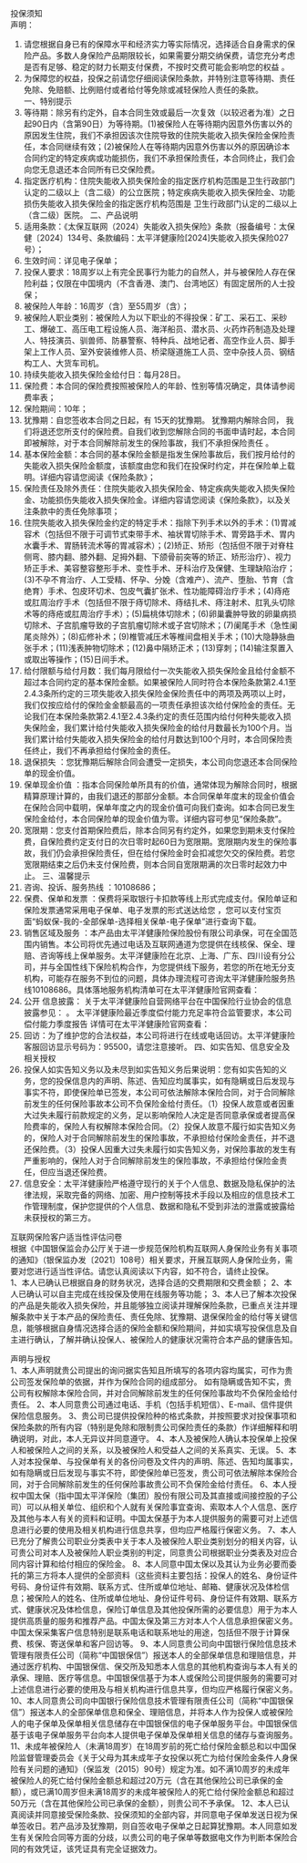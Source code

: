 投保须知   
声明：   
1.   请您根据自身已有的保障水平和经济实力等实际情况，选择适合自身需求的保险产品。多数人身保险产品期限较长，如果需要分期交纳保费，请您充分考虑是否有足够、稳定的财力长期支付保费，不按时交费可能会影响您的权益  。   
2.   为保障您的权益，投保之前请您仔细阅读保险条款，并特别注意等待期、责任免除、免赔额、比例赔付或者给付等免除或减轻保险人责任的条款。   
一、特别提示  
1.   等待期：除另有约定外，自本合同生效或最后一次复效（以较迟者为准）之日起90日内（含第90日）为等待期。(1)被保险人在等待期内因意外伤害以外的原因发生住院，我们不承担因该次住院导致的住院失能收入损失保险金保险责任，本合同继续有效；(2)被保险人在等待期内因意外伤害以外的原因确诊本合同约定的特定疾病或功能损伤，我们不承担保险责任，本合同终止，我们会向您无息退还本合同所有已交保险费。 
2.   指定医疗机构：住院失能收入损失保险金的指定医疗机构范围是卫生行政部门认定的二级以上（含二级）的公立医院；特定疾病失能收入损失保险金、功能损伤失能收入损失保险金的指定医疗机构范围是 卫生行政部门认定的二级以上（含二级）医院。 
二、产品说明   
1.   适用条款：《太保互联网（2024）失能收入损失保险》条款（报备编号：太保健〔2024〕134号、条款编码：太平洋健康险[2024]失能收入损失保险027号）； 
2.   生效时间：详见电子保单； 
3.   投保人要求：18周岁以上有完全民事行为能力的自然人，并与被保险人存在保险利益；仅限在中国境内（不含香港、澳门、台湾地区）有固定居所的人士投保； 
4.   被保险人年龄：16周岁（含）至55周岁（含）； 
5.   被保险人职业类别：被保险人为以下职业的不得投保：矿工、采石工、采砂工、爆破工、高压电工程设施人员、海洋船员、潜水员、火药炸药制造及处理人、特技演员、驯兽师、防暴警察、特种兵、战地记者、高空作业人员、脚手架上工作人员、室外安装维修人员、桥梁隧道施工人员、空中杂技人员、钢结构工人、大货车司机。 
6.   持续失能收入损失保险金给付日：每月28日。 
7.   保险费：本合同的保险费按照被保险人的年龄、性别等情况确定，具体请参阅费率表； 
8.   保险期间：10年； 
9.   犹豫期：自您签收本合同之日起，有 15天的犹豫期。 犹豫期内解除合同， 我们将退还您所支付的保险费。自我们收到您解除合同的书面申请时起，本合同即被解除，对于本合同解除前发生的保险事故，我们不承担保险责任 。 
10.   基本保险金额：本合同的基本保险金额是指发生保险事故后，我们按月给付的失能收入损失保险金额度，该额度由您和我们在投保时约定，并在保险单上载明。详细内容请您阅读《保险条款》； 
11.   保险责任及除外责任：住院失能收入损失保险金、特定疾病失能收入损失保险金、功能损伤失能收入损失保险金。详细内容请您阅读《保险条款》，以及关注条款中的责任免除事项； 
12.   住院失能收入损失保险金约定的特定手术：指除下列手术以外的手术：(1)胃减容术（包括但不限于可调节式束带手术、袖状胃切除手术、胃旁路手术、胃内水囊手术、胃肠转流术等的胃减容术）；(2)矫正、矫形（包括但不限于对脊柱侧弯、膝内翻、膝外翻、足拇外翻、下颌骨前突等的矫正、矫形治疗）、视力矫正手术、美容整容整形手术、变性手术、牙科治疗及保健、生理缺陷治疗；(3)不孕不育治疗、人工受精、怀孕、分娩（含难产）、流产、堕胎、节育（含绝育）手术、包皮环切术、包皮气囊扩张术、性功能障碍治疗手术；(4)痔疮或肛周治疗手术（包括但不限于痔切除术、痔结扎术、痔注射术、肛乳头切除术等的痔疮或肛周治疗手术）；(5)扁桃体切除术；(6)卵巢囊肿导致的卵巢病损切除术、子宫肌瘤导致的子宫肌瘤切除术或子宫切除术；(7)阑尾手术（急性阑尾炎除外）；(8)疝修补术；(9)椎管减压术等椎间盘相关手术；(10)大隐静脉曲张手术；(11)浅表肿物切除术；(12)鼻中隔矫正术；(13)穿刺；(14)输注泵置入或取出等操作；(15)日间手术。 
13.   给付限额与给付月数：我们每月限给付一次失能收入损失保险金且给付金额不超过本合同约定的基本保险金额。如果被保险人同时符合本保险条款第2.4.1至2.4.3条所约定的三项失能收入损失保险金保险责任中的两项及两项以上时，我们仅按应给付的保险金金额最高的一项责任承担该次给付保险金的责任。无论我们在本保险条款第2.4.1至2.4.3条约定的责任范围内给付何种失能收入损失保险金，我们累计给付失能收入损失保险金的给付月数最长为100个月。当我们累计给付失能收入损失保险金的给付月数达到100个月时，本合同保险责任终止，我们不再承担给付保险金的责任。 
14.   退保损失 ：您犹豫期后解除合同会遭受一定损失，本公司向您退还本合同保险单的现金价值。 
15.   保单现金价值 ：指本合同保险单所具有的价值，通常体现为解除合同时，根据精算原理计算的，由我们退还的那部分金额。本合同保单年度末的现金价值会在保险合同中载明，保单年度之内的现金价值可向我们查询。如本合同已发生保险金给付，本合同保险单的现金价值为零。详细内容可参见“保险条款”。 
16.   宽限期：您支付首期保险费后，除本合同另有约定外，如果您到期未支付保险费，自保险费约定支付日的次日零时起60日为宽限期。宽限期内发生的保险事故，我们仍会承担保险责任，但在给付保险金时会扣减您欠交的保险费。若您宽限期结束之后仍未支付保险费，则本合同自宽限期满的次日零时起效力中止。 
三、温馨提示   
1.   咨询、投诉、服务热线 ：10108686； 
2.   保费、保单和发票 ：保费将采取银行卡扣款等线上形式完成支付。保险单证和保险发票通常采用电子保单、电子发票的形式送达给您 ，您可以支付宝页面“蚂蚁保-我的-全部保单-选择相关保单-电子保单”进行查询下载。 
3.   销售区域及服务 ：本产品由太平洋健康险保险股份有限公司承保，可在全国范围内销售。本公司将优先通过电话及互联网通道为您提供在线核保、保全、理赔、咨询等线上保单服务。太平洋健康险在北京、上海、广东、四川设有分公司，并与全国性线下保险机构合作，为您提供线下服务，若您的所在地无分支机构，可能存在服务不到位的问题，具体办理流程可咨询太平洋健康险服务热线10108686。具体落地服务机构清单可在太平洋健康险官网查看： 
4.   公开 信息披露： 关于太平洋健康险自营网络平台在中国保险行业协会的信息披露参见： 。 太平洋健康险最近季度偿付能力充足率符合监管要求，本公司偿付能力季度报告 详情可在太平洋健康险官网查看： 
5.   回访：为了维护您的合法权益，本公司将进行在线或电话回访。太平洋健康险客服回访显示号码为：95500，请您注意接听。 
四、如实告知、信息安全及相关授权   
1.   投保人如实告知义务以及未尽到如实告知义务后果说明：您有如实告知的义务，您的投保信息内的声明、陈述、告知应均属事实，如有隐瞒或日后发现与事实不符，即使保险单已签发，本公司可依法解除本保险合同，对于合同解除前发生的任何保险事故本公司不负保险金给付责任。（1）投保人故意或者因重大过失未履行前款规定的义务，足以影响保险人决定是否同意承保或者提高保险费率的，保险人有权解除本保险合同。（2）投保人故意不履行如实告知义务的，保险人对于合同解除前发生的保险事故，不承担给付保险金责任，并不退还保险费。（3）投保人因重大过失未履行如实告知义务，对保险事故的发生有严重影响的，保险人对于合同解除前发生的保险事故，不承担给付保险金责任，但应当退还保险费。 
2.   信息安全：太平洋健康险严格遵守现行的关于个人信息、数据及隐私保护的法律法规，采取完备的网络、加密、用户控制等技术手段以及相应的信息技术工作管理制度，保护您提供的个人信息、数据和隐私不受到非法的泄露或披露给未获授权的第三方。 
  
互联网保险客户适当性评估问卷  
根据《中国银保监会办公厅关于进一步规范保险机构互联网人身保险业务有关事项的通知》（银保监办发〔2021〕108号）相关要求，开展互联网人身保险业务，需要对您进行适当性评估。请您认真阅读以下内容，如不符合，请终止投保。  
1、本人已确认已根据自身的财务状况，选择合适的交费期限和交费金额； 
2、本人已确认可以自主完成在线投保及使用在线服务等功能； 
3、本人已了解本次投保的产品是失能收入损失保险，并且能够独立阅读并理解保险条款，已重点关注并理解条款中关于本产品的保险责任、责任免除、犹豫期、退保保险金的给付等关键信息，能够根据自身情况选择合适的保险金额和保险期间，并如实填写投保信息及自主进行确认，了解并确认投保人、被保险人的健康状况需符合本产品的健康告知。 
  
声明与授权   
1、本人声明就贵公司提出的询问据实告知且所填写的各项内容均属实，可作为贵公司签发保险单的依据，并作为保险合同的组成部分。 如有隐瞒或告知不实，贵公司有权解除本保险合同，并对合同解除前发生的任何保险事故均不负保险金给付责任。 
2、本人同意贵公司通过电话、手机（包括手机短信）、E-mail、信件提供保险信息服务。 
3、贵公司已提供投保险种的格式条款，并按照要求对投保事项和保险条款的所有内容（特别是免除和限制贵公司保险责任的条款）作详细解释和明确说明，对此，本人无异议并同意遵守。 
4、本人及被保险人确认本投保单上投保人和被保险人之间的关系，以及被保险人和受益人之间的关系真实、无误。 
5、本人对本投保单、与投保单有关的各份问卷及文件内的声明、陈述、告知均属事实，如有隐瞒或日后发现与事实不符，即使保险单已签发，贵公司可依法解除本保险合同，对于合同解除前发生的任何保险事故贵公司不负保险金给付责任。 
6、本人授权中国太保（指中国太平洋保险（集团）股份有限公司及其直接或间接控股的子公司）可以从相关单位、组织和个人就有关保险事宜查询、索取本人个人信息、医疗及其他与本人有关的资料和证明。中国太保基于为本人提供服务的需要可对上述信息进行必要的使用及相关机构进行信息共享，但均应严格履行保密义务。 
7、本人已充分了解贵公司职业分类表中关于本人及被保险人职业类别划分的相关内容，认可贵公司对本人及被保险人职业类别的判定，同意贵公司根据职业分类表及对应合同内容计算和给付相应的保险金。 
8、本人同意中国太保以及其认为业务必要而委托的第三方将本人提供的全部资料（这些资料主要包括：投保人的姓名、身份证件号码、身份证件有效期、联系方式、住所或单位地址、邮箱、健康状况及体检信息；被保险人的姓名、住所或单位地址、身份证件号码、身份证件有效期、联系方式、健康状况及体检信息，保险订单信息及其他投保所需的必要信息）用于为本人提供高质量的服务和推荐产品。中国太保及第三方对本人个人信息承担保密义务。中国太保采集客户信息特别是联系电话和联系地址的用途，包括但不限于计算保费、核保、寄送保单和客户回访等。 
9、本人同意贵公司向中国银行保险信息技术管理有限责任公司（简称“中国银保信”）报送本人的全部保单信息和理赔信息，并通过医疗机构、中国银保信、保交所及知悉本人信息的其他机构查询与本人有关的承保、理赔、医疗等信息。中国银保信基于为本人或保险公司提供服务的需要可对上述信息进行必要的使用及与相关机构进行信息共享，但均应严格履行保密义务。 
10、本人同意贵公司向中国银行保险信息技术管理有限责任公司（简称“中国银保信”）报送本人的全部保单信息和保全、理赔信息，并将本人作为投保人或被保险人的电子保单及保单相关信息储存在中国银保信的电子保单服务平台。中国银保信基于该电子保单服务平台向本人提供电子保单及保单相关信息的储存与查询服务。 
11、未成年被保险人（未满18周岁）在18周岁前的死亡给付保险金额总和以中国保险监督管理委员会《关于父母为其未成年子女投保以死亡为给付保险金条件人身保险有关问题的通知》（保监发（2015）90号）规定为准。如不满10周岁的未成年被保险人的死亡给付保险金额总和超过20万元（含在其他保险公司已承保的金额），或已满10周岁但未满18周岁的未成年被保险人的死亡给付保险金额总和超过50万元（含在其他保险公司已承保的金额），则贵公司不予承保。 
12、本人已认真阅读并同意接受保险条款、投保须知的全部内容，并同意电子保单发送日视为保单签收日。若产品涉及犹豫期，则自签收电子保单之日起算犹豫期。本人同意如发生有关保险合同等方面的分歧，以贵公司的电子保单等数据电文作为判断本保险合同的有效凭证，该凭证具有完全证据效力。 
  
  

